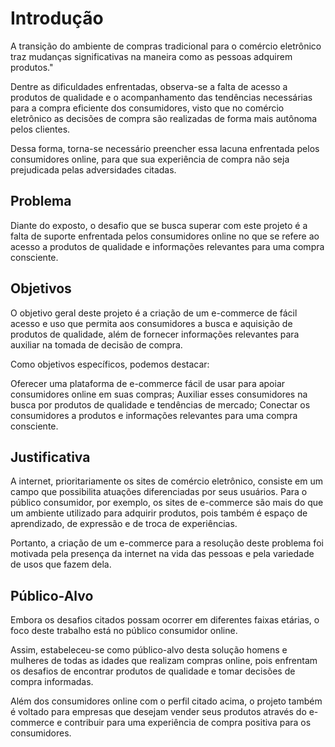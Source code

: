 # Introdução

A transição do ambiente de compras tradicional para o comércio eletrônico traz mudanças significativas na maneira como as pessoas adquirem produtos."

Dentre as dificuldades enfrentadas, observa-se a falta de acesso a produtos de qualidade e o acompanhamento das tendências necessárias para a compra eficiente dos consumidores, visto que no comércio eletrônico as decisões de compra são realizadas de forma mais autônoma pelos clientes.

Dessa forma, torna-se necessário preencher essa lacuna enfrentada pelos consumidores online, para que sua experiência de compra não seja prejudicada pelas adversidades citadas.

## Problema
Diante do exposto, o desafio que se busca superar com este projeto é a falta de suporte enfrentada pelos consumidores online no que se refere ao acesso a produtos de qualidade e informações relevantes para uma compra consciente.


## Objetivos

O objetivo geral deste projeto é a criação de um e-commerce de fácil acesso e uso que permita aos consumidores a busca e aquisição de produtos de qualidade, além de fornecer informações relevantes para auxiliar na tomada de decisão de compra.

Como objetivos específicos, podemos destacar:

Oferecer uma plataforma de e-commerce fácil de usar para apoiar consumidores online em suas compras; Auxiliar esses consumidores na busca por produtos de qualidade e tendências de mercado; Conectar os consumidores a produtos e informações relevantes para uma compra consciente.

## Justificativa

A internet, prioritariamente os sites de comércio eletrônico, consiste em um campo que possibilita atuações diferenciadas por seus usuários. Para o público consumidor, por exemplo, os sites de e-commerce são mais do que um ambiente utilizado para adquirir produtos, pois também é espaço de aprendizado, de expressão e de troca de experiências.

Portanto, a criação de um e-commerce para a resolução deste problema foi motivada pela presença da internet na vida das pessoas e pela variedade de usos que fazem dela.
## Público-Alvo

Embora os desafios citados possam ocorrer em diferentes faixas etárias, o foco deste trabalho está no público consumidor online.

Assim, estabeleceu-se como público-alvo desta solução homens e mulheres de todas as idades que realizam compras online, pois enfrentam os desafios de encontrar produtos de qualidade e tomar decisões de compra informadas.

Além dos consumidores online com o perfil citado acima, o projeto também é voltado para empresas que desejam vender seus produtos através do e-commerce e contribuir para uma experiência de compra positiva para os consumidores.
